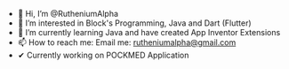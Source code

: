 - 👋 Hi, I’m @RutheniumAlpha
- 👀 I’m interested in Block's Programming, Java and Dart (Flutter)
- 🌱 I’m currently learning Java and have created App Inventor Extensions
- 📫 How to reach me: Email me: rutheniumalpha@gmail.com
- ✔  Currently working on POCKMED Application

<!---
RutheniumAlpha/RutheniumAlpha is a ✨ special ✨ repository because its `README.md` (this file) appears on your GitHub profile.
You can click the Preview link to take a look at your changes.
--->
